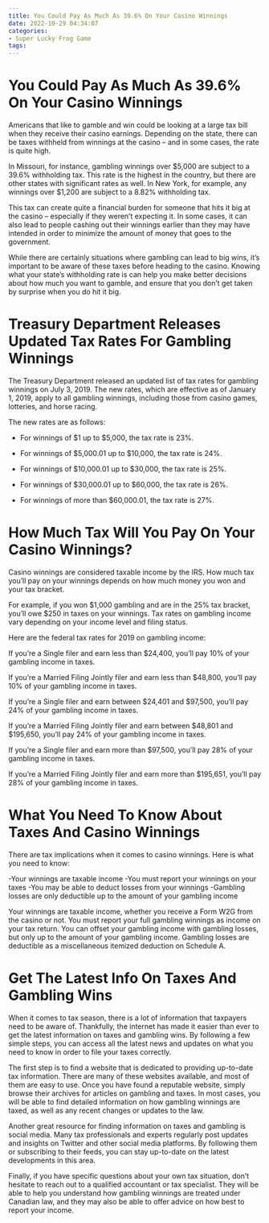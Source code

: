 ```yaml
---
title: You Could Pay As Much As 39.6% On Your Casino Winnings
date: 2022-10-29 04:34:07
categories:
- Super Lucky Frog Game
tags:
---
```



#  You Could Pay As Much As 39.6% On Your Casino Winnings

Americans that like to gamble and win could be looking at a large tax bill when they receive their casino earnings. Depending on the state, there can be taxes withheld from winnings at the casino – and in some cases, the rate is quite high.

In Missouri, for instance, gambling winnings over $5,000 are subject to a 39.6% withholding tax. This rate is the highest in the country, but there are other states with significant rates as well. In New York, for example, any winnings over $1,200 are subject to a 8.82% withholding tax.

This tax can create quite a financial burden for someone that hits it big at the casino – especially if they weren’t expecting it. In some cases, it can also lead to people cashing out their winnings earlier than they may have intended in order to minimize the amount of money that goes to the government.

While there are certainly situations where gambling can lead to big wins, it’s important to be aware of these taxes before heading to the casino. Knowing what your state’s withholding rate is can help you make better decisions about how much you want to gamble, and ensure that you don’t get taken by surprise when you do hit it big.

#  Treasury Department Releases Updated Tax Rates For Gambling Winnings

The Treasury Department released an updated list of tax rates for gambling winnings on July 3, 2019. The new rates, which are effective as of January 1, 2019, apply to all gambling winnings, including those from casino games, lotteries, and horse racing.

The new rates are as follows:

- For winnings of $1 up to $5,000, the tax rate is 23%.

- For winnings of $5,000.01 up to $10,000, the tax rate is 24%.

- For winnings of $10,000.01 up to $30,000, the tax rate is 25%.

- For winnings of $30,000.01 up to $60,000, the tax rate is 26%.

- For winnings of more than $60,000.01, the tax rate is 27%.

#  How Much Tax Will You Pay On Your Casino Winnings?

Casino winnings are considered taxable income by the IRS. How much tax you’ll pay on your winnings depends on how much money you won and your tax bracket.

For example, if you won $1,000 gambling and are in the 25% tax bracket, you’ll owe $250 in taxes on your winnings. Tax rates on gambling income vary depending on your income level and filing status.

Here are the federal tax rates for 2019 on gambling income:

If you’re a Single filer and earn less than $24,400, you’ll pay 10% of your gambling income in taxes.

If you’re a Married Filing Jointly filer and earn less than $48,800, you’ll pay 10% of your gambling income in taxes.

If you’re a Single filer and earn between $24,401 and $97,500, you’ll pay 24% of your gambling income in taxes.

If you’re a Married Filing Jointly filer and earn between $48,801 and $195,650, you’ll pay 24% of your gambling income in taxes.

If you’re a Single filer and earn more than $97,500, you’ll pay 28% of your gambling income in taxes.

If you’re a Married Filing Jointly filer and earn more than $195,651, you’ll pay 28% of your gambling income in taxes.

#  What You Need To Know About Taxes And Casino Winnings

There are tax implications when it comes to casino winnings. Here is what you need to know:

-Your winnings are taxable income
-You must report your winnings on your taxes
-You may be able to deduct losses from your winnings
-Gambling losses are only deductible up to the amount of your gambling income

Your winnings are taxable income, whether you receive a Form W2G from the casino or not. You must report your full gambling winnings as income on your tax return. You can offset your gambling income with gambling losses, but only up to the amount of your gambling income. Gambling losses are deductible as a miscellaneous itemized deduction on Schedule A.

#  Get The Latest Info On Taxes And Gambling Wins

When it comes to tax season, there is a lot of information that taxpayers need to be aware of. Thankfully, the internet has made it easier than ever to get the latest information on taxes and gambling wins. By following a few simple steps, you can access all the latest news and updates on what you need to know in order to file your taxes correctly.

The first step is to find a website that is dedicated to providing up-to-date tax information. There are many of these websites available, and most of them are easy to use. Once you have found a reputable website, simply browse their archives for articles on gambling and taxes. In most cases, you will be able to find detailed information on how gambling winnings are taxed, as well as any recent changes or updates to the law.

Another great resource for finding information on taxes and gambling is social media. Many tax professionals and experts regularly post updates and insights on Twitter and other social media platforms. By following them or subscribing to their feeds, you can stay up-to-date on the latest developments in this area.

Finally, if you have specific questions about your own tax situation, don’t hesitate to reach out to a qualified accountant or tax specialist. They will be able to help you understand how gambling winnings are treated under Canadian law, and they may also be able to offer advice on how best to report your income.